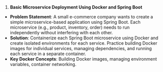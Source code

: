 1. **Basic Microservice Deployment Using Docker and Spring Boot**
  - **Problem Statement**: A small e-commerce company wants to create a simple microservice-based application using Spring Boot.
    Each microservice (e.g., product, inventory, order) needs to run independently without interfering with each other.
  - **Solution**: Containerize each Spring Boot microservice using Docker and create isolated environments for each service.
    Practice building Docker images for individual services, managing dependencies, and running each service in a separate container.
  - **Key Docker Concepts**: Building Docker images, managing environment variables, container networking.
